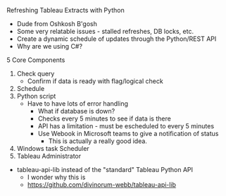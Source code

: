 Refreshing Tableau Extracts with Python
- Dude from Oshkosh B'gosh
- Some very relatable issues - stalled refreshes, DB locks, etc.
- Create a dynamic schedule of updates through the Python/REST API
- Why are we using C#?

5 Core Components
1. Check query
    - Confirm if data is ready with flag/logical check
2. Schedule
3. Python script
    - Have to have lots of error handling
        - What if database is down?
        - Checks every 5 minutes to see if data is there
        - API has a limitation - must be escheduled to every 5 minutes
        - Use Webook in Microsoft teams to give a notification of status
            - This is actually a really good idea. 
4. Windows task Scheduler
5. Tableau Administrator


- tableau-api-lib instead of the "standard" Tableau Python API
    - I wonder why this is
    - https://github.com/divinorum-webb/tableau-api-lib
    